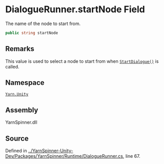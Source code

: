 <!-- This file was generated by a tool. Do not edit this file by hand. -->

# DialogueRunner.startNode Field
The name of the node to start from.

```csharp
public string startNode
```
## Remarks

This value is used to select a node to start from when
[`StartDialogue()`](/api/csharp/yarn.unity/dialoguerunner.startdialogue.md) is called.




## Namespace
[`Yarn.Unity`](/api/csharp/yarn.unity/README.md)

## Assembly
YarnSpinner.dll

## Source
Defined in [../YarnSpinner-Unity-Dev/Packages/YarnSpinner/Runtime/DialogueRunner.cs](https://github.com/YarnSpinnerTool/YarnSpinner-Unity//blob/develop/Runtime/DialogueRunner.cs#L67), line 67.
